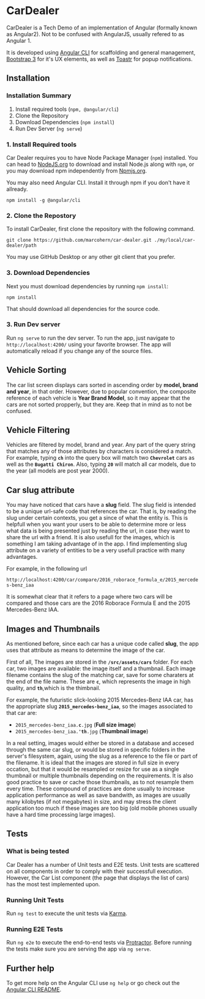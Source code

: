 # CarDealer

CarDealer is a Tech Demo of an implementation of Angular (formally known as Angular2). Not to be confused with AngularJS, usually refered to as Angular 1.

It is developed using [Angular CLI](https://cli.angular.io/) for scaffolding and general management, [Bootstrap 3](http://getbootstrap.com/) for it's UX elements, as well as [Toastr](http://codeseven.github.io/toastr/) for popup notifications.

## Installation

### Installation Summary

1. Install required tools (`npm, @angular/cli`)
2. Clone the Repository
3. Download Dependencies (`npm install`)
4. Run Dev Server (`ng serve`)

### 1. Install Required tools

Car Dealer requires you to have Node Package Manager (`npm`) installed. You can head to [NodeJS.org](https://nodejs.org) to download and install Node.js along with `npm`, or you may download npm independently from [Npmjs.org](https://www.npmjs.com/).

You may also need Angular CLI. Install it through npm if you don't have it allready.

`npm install -g @angular/cli`

### 2. Clone the Repostory

To install CarDealer, first clone the repository with the following command.

`git clone https://github.com/marcohern/car-dealer.git ./my/local/car-dealer/path`

You may use GitHub Desktop or any other git client that you prefer.

### 3. Download Dependencies

Next you must download dependencies by running `npm install`:

`npm install`

That should download all dependencies for the source code.

### 3. Run Dev server

Run `ng serve` to run the dev server. To run the app, just navigate to `http://localhost:4200/` using your favorite browser. The app will automatically reload if you change any of the source files.

## Vehicle Sorting

The car list screen displays cars sorted in ascending order by **model, brand and year**, in that order. However, due to popular convention, the composite reference of each vehicle is **Year Brand Model**, so it may appear that the cars are not sorted propperly, but they are. Keep that in mind as to not be confused.

## Vehicle Filtering

Vehicles are filtered by model, brand and year. Any part of the query string that matches any of those attributes by characters is considered a match. For example, typing **`ch`** into the query box will match two **`Chevrolet`** cars as well as the **`Bugatti Chiron`**. Also, typing **`20`** will match all car models, due to the year (all models are post year 2000).

## Car slug attribute

You may have noticed that cars have a **slug** field. The slug field is intended to be a unique url-safe code that references the car. That is, by reading the slug under certain contexts, you get a since of what the entity is. This is helpfull when you want your users to be able to determine more or less what data is being presented just by reading the url, in case they want to share the url with a friend. It is also usefull for the images, which is something I am taking advantage of in the app. I find implementing slug attribute on a variety of entities to be a very usefull practice with many advantages.

For example, in the following url

`http://localhost:4200/car/compare/2016_roborace_formula_e/2015_mercedes-benz_iaa`

It is somewhat clear that it refers to a page where two cars will be compared and those cars are the 2016 Roborace Formula E and the 2015 Mercedes-Benz IAA.

## Images and Thumbnails

As mentioned before, since each car has a unique code called **slug**, the app uses that attribute as means to determine the image of the car.

First of all, The images are stored in the **`/src/assets/cars`** folder. For each car, two images are available: the image itself and a thumbnail. Each image filename contains the slug of the matching car, save for some charaters at the end of the file name. These are **`c`**, which represents the image in high quality, and **`th`**,which is the thimbnail.

For example, the futuristic slick-looking 2015 Mercedes-Benz IAA car, has the appropriate slug **`2015_mercedes-benz_iaa`**, so the images associated to that car are:

- `2015_mercedes-benz_iaa.`**`c`**`.jpg` (**Full size image**)
- `2015_mercedes-benz_iaa.`**`'th`**`.jpg` (**Thumbnail image**)

In a real setting, images would either be stored in a database and accesed through the same car slug, or would be stored in specific folders in the server's filesystem, again, using the slug as a reference to the file or part of the filename. It is ideal that the images are stored in full size in every occation, but that it would be resampled or resize for use as a single thumbnail or multiple thumbnails depending on the requirements. It is also good practice to save or cache those thumbnails, as to not resample them every time. These compound of practices are done usually to increase application performance as well as save bandwith, as images are usually many kilobytes (if not megabytes) in size, and may stress the client application too much if these images are too big (old mobile phones usually have a hard time processing large images).

## Tests

### What is being tested

Car Dealer has a number of Unit tests and E2E tests. Unit tests are scattered on all components in order to comply with their successfull execution. However, the Car List component (the page that displays the list of cars) has the most test implemented upon.

### Running Unit Tests

Run `ng test` to execute the unit tests via [Karma](https://karma-runner.github.io).

### Running E2E Tests

Run `ng e2e` to execute the end-to-end tests via [Protractor](http://www.protractortest.org/).
Before running the tests make sure you are serving the app via `ng serve`.

## Further help

To get more help on the Angular CLI use `ng help` or go check out the [Angular CLI README](https://github.com/angular/angular-cli/blob/master/README.md).
